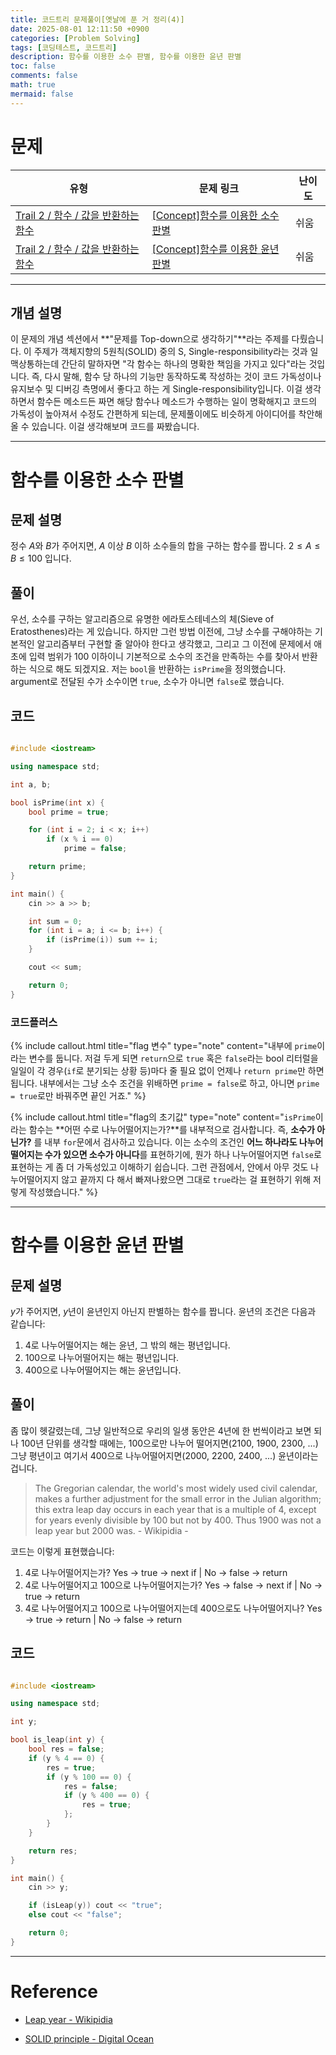 ```yaml
---
title: 코드트리 문제풀이[옛날에 푼 거 정리(4)]
date: 2025-08-01 12:11:50 +0900
categories: [Problem Solving]
tags: [코딩테스트, 코드트리]
description: 함수를 이용한 소수 판별, 함수를 이용한 윤년 판별
toc: false
comments: false
math: true
mermaid: false
---
```


# 문제

| 유형 | 문제 링크 | 난이도 |
| --- | --- | --- |
| [Trail 2 / 함수 / 값을 반환하는 함수](https://www.codetree.ai/trail-info/novice-mid/) | [[Concept]함수를 이용한 소수 판별](https://www.codetree.ai/trails/complete/curated-cards/intro-decimal-decisions-using-functions/) | 쉬움 |
| [Trail 2 / 함수 / 값을 반환하는 함수](https://www.codetree.ai/trail-info/novice-mid/) | [[Concept]함수를 이용한 윤년 판별](https://www.codetree.ai/trails/complete/curated-cards/intro-tell-the-function-using-a-leap-year/) | 쉬움 |

---------------------------------------

## 개념 설명

이 문제의 개념 섹션에서 **"문제를 Top-down으로 생각하기"**라는 주제를 다뤘습니다. 이 주제가 객체지향의 5원칙(SOLID) 중의 S, Single-responsibility라는 것과 일맥상통하는데 간단히 말하자면 "각 함수는 하나의 명확한 책임을 가지고 있다"라는 것입니다. 즉, 다시 말해, 함수 당 하나의 기능만 동작하도록 작성하는 것이 코드 가독성이나 유지보수 및 디버깅 측명에서 좋다고 하는 게 Single-responsibility입니다. 이걸 생각하면서 함수든 메소드든 짜면 해당 함수나 메소드가 수행하는 일이 명확해지고 코드의 가독성이 높아져서 수정도 간편하게 되는데, 문제풀이에도 비슷하게 아이디어를 착안해올 수 있습니다. 이걸 생각해보며 코드를 짜봤습니다.  

---------------------------------------

# 함수를 이용한 소수 판별

## 문제 설명

정수 $A$와 $B$가 주어지면, $A$ 이상 $B$ 이하 소수들의 합을 구하는 함수를 짭니다. $2 \le A \le B \le 100$ 입니다.

## 풀이

우선, 소수를 구하는 알고리즘으로 유명한 에라토스테네스의 체(Sieve of Eratosthenes)라는 게 있습니다. 하지만 그런 방법 이전에, 그냥 소수를 구해야하는 기본적인 알고리즘부터 구현할 줄 알아야 한다고 생각했고, 그리고 그 이전에 문제에서 애초에 입력 범위가 100 이하이니 기본적으로 소수의 조건을 만족하는 수를 찾아서 반환하는 식으로 해도 되겠지요. 저는 `bool`을 반환하는 `isPrime`을 정의했습니다. argument로 전달된 수가 소수이면 `true`, 소수가 아니면 `false`로 했습니다.

## 코드

```cpp

#include <iostream>

using namespace std;

int a, b;

bool isPrime(int x) {
    bool prime = true;

    for (int i = 2; i < x; i++) 
        if (x % i == 0)
            prime = false;

    return prime;
}

int main() {
    cin >> a >> b;

    int sum = 0;
    for (int i = a; i <= b; i++) {
        if (isPrime(i)) sum += i;
    }

    cout << sum;

    return 0;
}

```

### 코드플러스

{% include callout.html title="flag 변수" type="note" content="내부에 `prime`이라는 변수를 둡니다. 저걸 두게 되면 `return`으로 `true` 혹은 `false`라는 bool 리터럴을 일일이 각 경우(`if`로 분기되는 상황 등)마다 줄 필요 없이 언제나 `return prime`만 하면 됩니다. 내부에서는 그냥 소수 조건을 위배하면 `prime = false`로 하고, 아니면 `prime = true`로만 바꿔주면 끝인 거죠." %}

{% include callout.html title="flag의 초기값" type="note" content="`isPrime`이라는 함수는 **어떤 수로 나누어떨어지는가?**를 내부적으로 검사합니다. 즉, **소수가 아닌가?** 를 내부 `for`문에서 검사하고 있습니다. 이는 소수의 조건인 **어느 하나라도 나누어떨어지는 수가 있으면 소수가 아니다**를 표현하기에, 뭔가 하나 나누어떨어지면 `false`로 표현하는 게 좀 더 가독성있고 이해하기 쉽습니다. 그런 관점에서, 안에서 아무 것도 나누어떨어지지 않고 끝까지 다 해서 빠져나왔으면 그대로 `true`라는 걸 표현하기 위해 저렇게 작성했습니다." %}


---------------------------------------

# 함수를 이용한 윤년 판별

## 문제 설명

$y$가 주어지면, $y$년이 윤년인지 아닌지 판별하는 함수를 짭니다. 윤년의 조건은 다음과 같습니다:  

1. 4로 나누어떨어지는 해는 윤년, 그 밖의 해는 평년입니다.
2. 100으로 나누어떨어지는 해는 평년입니다.
3. 400으로 나누어떨어지는 해는 윤년입니다.

## 풀이

좀 많이 헷갈렸는데, 그냥 일반적으로 우리의 일생 동안은 4년에 한 번씩이라고 보면 되나 100년 단위를 생각할 때에는, 100으로만 나누어 떨어지면(2100, 1900, 2300, ...) 그냥 평년이고 여기서 400으로 나누어떨어지면(2000, 2200, 2400, ...) 윤년이라는 겁니다.

> The Gregorian calendar, the world's most widely used civil calendar, makes a further adjustment for the small error in the Julian algorithm; this extra leap day occurs in each year that is a multiple of 4, except for years evenly divisible by 100 but not by 400. Thus 1900 was not a leap year but 2000 was. - Wikipidia -

코드는 이렇게 표현했습니다:

1. 4로 나누어떨어지는가? Yes → true → next if \| No → false → return
2. 4로 나누어떨어지고 100으로 나누어떨어지는가? Yes → false → next if \| No → true → return
3. 4로 나누어떨어지고 100으로 나누어떨어지는데 400으로도 나누어떨어지나? Yes → true → return \| No → false → return

## 코드

```cpp

#include <iostream>

using namespace std;

int y;

bool is_leap(int y) {
    bool res = false;
    if (y % 4 == 0) {
        res = true;
        if (y % 100 == 0) {
            res = false;
            if (y % 400 == 0) {
                res = true;
            };
        }
    }

    return res;
}

int main() {
    cin >> y;

    if (isLeap(y)) cout << "true";
    else cout << "false";

    return 0;
}

```

---------------------------------------

# Reference

- [Leap year - Wikipidia](https://en.wikipedia.org/wiki/Leap_year)

- [SOLID principle - Digital Ocean](https://www.digitalocean.com/community/conceptual-articles/s-o-l-i-d-the-first-five-principles-of-object-oriented-design)